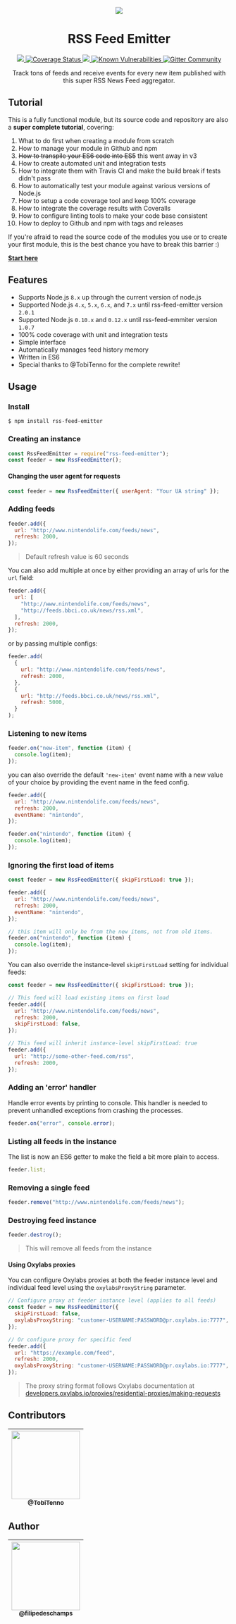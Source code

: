 <p align="center">
  <img src="https://raw.githubusercontent.com/filipedeschamps/rss-feed-emitter/master/content/logo.gif">
</p>

<h1 align="center">RSS Feed Emitter</h1>

<p align="center">
  <a href="https://travis-ci.com/filipedeschamps/rss-feed-emitter">
    <img src="https://travis-ci.com/filipedeschamps/rss-feed-emitter.svg?branch=master">
  </a>
  <a href='https://coveralls.io/github/filipedeschamps/rss-feed-emitter'>
    <img src='https://coveralls.io/repos/github/filipedeschamps/rss-feed-emitter/badge.svg' alt='Coverage Status' />
  </a>
  <a href="https://www.npmjs.com/package/rss-feed-emitter">
    <img src="https://badge.fury.io/js/rss-feed-emitter.svg">
  </a>
  <a href="https://snyk.io/test/github/filipedeschamps/rss-feed-emitter">
  <img src="https://snyk.io/test/github/filipedeschamps/rss-feed-emitter/badge.svg" alt="Known Vulnerabilities" data-canonical-src="https://snyk.io/test/github/filipedeschamps/rss-feed-emitter" style="max-width:100%;">
  </a>
  <a href="https://gitter.im/rss-feed-emitter/community?utm_source=badge&utm_medium=badge&utm_campaign=pr-badge">
    <img src="https://badges.gitter.im/rss-feed-emitter/community.svg" alt="Gitter Community" />
  </a>
</p>

<p align="center">
  Track tons of feeds and receive events for every new item published with this super RSS News Feed aggregator.
</p>

## Tutorial

This is a fully functional module, but its source code and repository are also a **super complete tutorial**, covering:

1.  What to do first when creating a module from scratch
2.  How to manage your module in Github and npm
3.  ~~How to transpile your ES6 code into ES5~~ this went away in v3
4.  How to create automated unit and integration tests
5.  How to integrate them with Travis CI and make the build break if tests didn't pass
6.  How to automatically test your module against various versions of Node.js
7.  How to setup a code coverage tool and keep 100% coverage
8.  How to integrate the coverage results with Coveralls
9.  How to configure linting tools to make your code base consistent
10. How to deploy to Github and npm with tags and releases

If you're afraid to read the source code of the modules you use or to create your first module, this is the best chance you have to break this barrier :)

**[Start here](https://github.com/filipedeschamps/rss-feed-emitter/issues/119)**

## Features

- Supports Node.js `8.x` up through the current version of node.js
- Supported Node.js `4.x`, `5.x`, `6.x`, and `7.x` until rss-feed-emitter version `2.0.1`
- Supported Node.js `0.10.x` and `0.12.x` until rss-feed-emmiter version `1.0.7`
- 100% code coverage with unit and integration tests
- Simple interface
- Automatically manages feed history memory
- Written in ES6
- Special thanks to @TobiTenno for the complete rewrite!

## Usage

### Install

```
$ npm install rss-feed-emitter
```

### Creating an instance

```js
const RssFeedEmitter = require("rss-feed-emitter");
const feeder = new RssFeedEmitter();
```

#### Changing the user agent for requests

```js
const feeder = new RssFeedEmitter({ userAgent: "Your UA string" });
```

### Adding feeds

```js
feeder.add({
  url: "http://www.nintendolife.com/feeds/news",
  refresh: 2000,
});
```

> Default refresh value is 60 seconds

You can also add multiple at once by either providing an array of urls for the `url` field:

```js
feeder.add({
  url: [
    "http://www.nintendolife.com/feeds/news",
    "http://feeds.bbci.co.uk/news/rss.xml",
  ],
  refresh: 2000,
});
```

or by passing multiple configs:

```js
feeder.add(
  {
    url: "http://www.nintendolife.com/feeds/news",
    refresh: 2000,
  },
  {
    url: "http://feeds.bbci.co.uk/news/rss.xml",
    refresh: 5000,
  }
);
```

### Listening to new items

```js
feeder.on("new-item", function (item) {
  console.log(item);
});
```

you can also override the default `'new-item'` event name with a new value of your choice by providing the event name in the feed config.

```js
feeder.add({
  url: "http://www.nintendolife.com/feeds/news",
  refresh: 2000,
  eventName: "nintendo",
});

feeder.on("nintendo", function (item) {
  console.log(item);
});
```

### Ignoring the first load of items

```js
const feeder = new RssFeedEmitter({ skipFirstLoad: true });

feeder.add({
  url: "http://www.nintendolife.com/feeds/news",
  refresh: 2000,
  eventName: "nintendo",
});

// this item will only be from the new items, not from old items.
feeder.on("nintendo", function (item) {
  console.log(item);
});
```

You can also override the instance-level `skipFirstLoad` setting for individual feeds:

```js
const feeder = new RssFeedEmitter({ skipFirstLoad: true });

// This feed will load existing items on first load
feeder.add({
  url: "http://www.nintendolife.com/feeds/news",
  refresh: 2000,
  skipFirstLoad: false,
});

// This feed will inherit instance-level skipFirstLoad: true
feeder.add({
  url: "http://some-other-feed.com/rss",
  refresh: 2000,
});
```

### Adding an 'error' handler

Handle error events by printing to console. This handler is needed to prevent unhandled exceptions from crashing the processes.

```js
feeder.on("error", console.error);
```

### Listing all feeds in the instance

The list is now an ES6 getter to make the field a bit more plain to access.

```js
feeder.list;
```

### Removing a single feed

```js
feeder.remove("http://www.nintendolife.com/feeds/news");
```

### Destroying feed instance

```js
feeder.destroy();
```

> This will remove all feeds from the instance

#### Using Oxylabs proxies

You can configure Oxylabs proxies at both the feeder instance level and individual feed level using the `oxylabsProxyString` parameter.

```js
// Configure proxy at feeder instance level (applies to all feeds)
const feeder = new RssFeedEmitter({
  skipFirstLoad: false,
  oxylabsProxyString: "customer-USERNAME:PASSWORD@pr.oxylabs.io:7777",
});

// Or configure proxy for specific feed
feeder.add({
  url: "https://example.com/feed",
  refresh: 2000,
  oxylabsProxyString: "customer-USERNAME:PASSWORD@pr.oxylabs.io:7777",
});
```

> The proxy string format follows Oxylabs documentation at [developers.oxylabs.io/proxies/residential-proxies/making-requests](https://developers.oxylabs.io/proxies/residential-proxies/making-requests)

## Contributors

| [<img src="https://avatars3.githubusercontent.com/u/7128721?s=400&v=4" width="155"><br><sub>@TobiTenno</sub>](https://github.com/TobiTenno) |
| :-----------------------------------------------------------------------------------------------------------------------------------------: |

## Author

| [<img src="https://avatars0.githubusercontent.com/u/4248081?v=3&s=115" width="155"><br><sub>@filipedeschamps</sub>](https://github.com/filipedeschamps) |
| :-----------------------------------------------------------------------------------------------------------------------------------------------------: |
